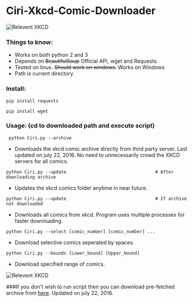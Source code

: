 # Ciri-Xkcd-Comic-Downloader

![Relevent XKCD](https://imgs.xkcd.com/comics/code_quality.png)



### Things to know:
  - Works on both python 2 and 3
  - Depends on ~~BeautifulSoup~~  Official API, wget and Requests. 
  - Tested on linux. ~~Should work on windows.~~ Works on Windows
  - Path is current directory. 

### Install:
`pip install requests`

`pip install wget`


### Usage: (cd to downloaded path and execute script)

``` python Ciri.py --archive```

- Downloads the xkcd comic archive directly from third party server. Last updated on july 22, 2016. No need to unnecessarily crowd the XKCD servers for all comics.


```python Ciri.py --update	                             	# After downloading archive```

- Updates the xkcd comics folder anytime in near future.


```python Ciri.py --update	                            	# If archive not downloaded```

- Downloads all comics from xkcd. Program uses multiple processes for faster downloading.


```python Ciri.py --select [comic_number] [comic_number] ...```

- Download selective comics seperated by spaces.


```python Ciri.py --bounds [Lower_bound] [Upper_bound]```

- Download specified range of comics.

![Relevent XKCD](https://imgs.xkcd.com/comics/code_quality_2.png)


###If you don't wish to run script then you can download pre-fetched archive from [here](http://www.insomniacprogrammer.hol.es/xkcd/XKCD_Comics.zip). Updated on july 22, 2016.
